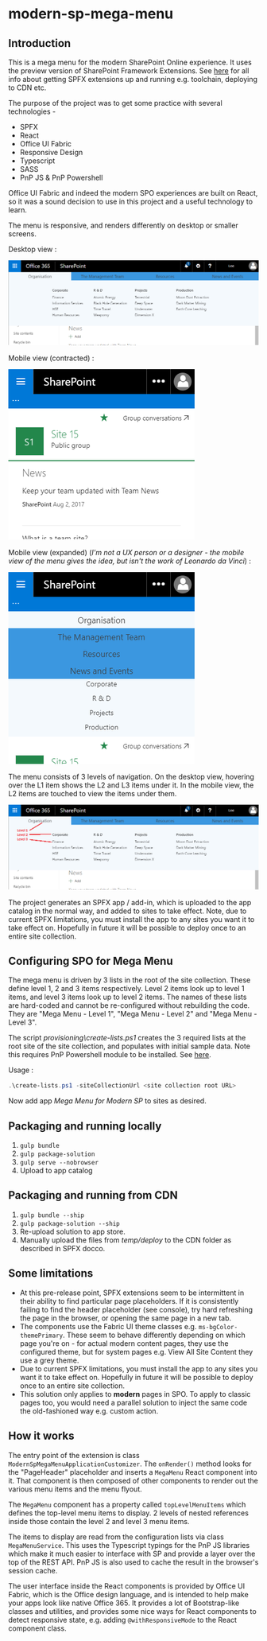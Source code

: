 # modern-sp-mega-menu

## Introduction
This is a mega menu for the modern SharePoint Online experience. It uses the preview version of SharePoint Framework Extensions. See [here](https://dev.office.com/sharepoint/docs/spfx/extensions/overview-extensions) for all info about getting SPFX extensions up and running e.g. toolchain, deploying to CDN etc.

The purpose of the project was to get some practice with several technologies -
- SPFX
- React
- Office UI Fabric
- Responsive Design
- Typescript
- SASS
- PnP JS & PnP Powershell

Office UI Fabric and indeed the modern SPO experiences are built on React, so it was a sound decision to use in this project and a useful technology to learn.

The menu is responsive, and renders differently on desktop or smaller screens.

Desktop view :

![Desktop](pics/Desktop.png "Desktop")

Mobile view (contracted) :

![Mobile Contracted](pics/MobileContracted.png "Mobile Contracted")

Mobile view (expanded) (*I'm not a UX person or a designer - the mobile view of the menu gives the idea, but isn't the work of Leonardo da Vinci*) :

![Mobile Expanded](pics/MobileExpanded.png "Mobile Expanded")

The menu consists of 3 levels of navigation. On the desktop view, hovering over the L1 item shows the L2 and L3 items under it. In the mobile view, the L2 items are touched to view the items under them.

![Desktop](pics/DesktopAnnotated.png "Desktop")

The project generates an SPFX app / add-in, which is uploaded to the app catalog in the normal way, and added to sites to take effect. Note, due to current SPFX limitations, you must install the app to any sites you want it to take effect on. Hopefully in future it will be possible to deploy once to an entire site collection.

## Configuring SPO for Mega Menu
The mega menu is driven by 3 lists in the root of the site collection. These define level 1, 2 and 3 items respectively. Level 2 items look up to level 1 items, and level 3 items look up to level 2 items. The names of these lists are hard-coded and cannot be re-configured without rebuilding the code. They are "Mega Menu - Level 1", "Mega Menu - Level 2" and "Mega Menu - Level 3".

The script *provisioning\create-lists.ps1* creates the 3 required lists at the root site of the site collection, and populates with initial sample data. Note this requires PnP Powershell module to be installed. See [here](https://github.com/SharePoint/PnP-PowerShell).

Usage :

```powershell
.\create-lists.ps1 -siteCollectionUrl <site collection root URL>
```

Now add app *Mega Menu for Modern SP* to sites as desired.

## Packaging and running locally

1. `gulp bundle`
2. `gulp package-solution`
3. `gulp serve --nobrowser`
4. Upload to app catalog

## Packaging and running from CDN

1. `gulp bundle --ship`
2. `gulp package-solution --ship`
3. Re-upload solution to app store.
4. Manually upload the files from *temp/deploy* to the CDN folder as described in SPFX docco.

## Some limitations
- At this pre-release point, SPFX extensions seem to be intermittent in their ability to find particular page placeholders. If it is consistently failing to find the header placeholder (see console), try hard refreshing the page in the browser, or opening the same page in a new tab.
- The components use the Fabric UI theme classes e.g. `ms-bgColor-themePrimary`. These seem to behave differently depending on which page you're on - for actual modern content pages, they use the configured theme, but for system pages e.g. View All Site Content they use a grey theme.
- Due to current SPFX limitations, you must install the app to any sites you want it to take effect on. Hopefully in future it will be possible to deploy once to an entire site collection.
- This solution only applies to **modern** pages in SPO. To apply to classic pages too, you would need a parallel solution to inject the
same code the old-fashioned way e.g. custom action.

## How it works
The entry point of the extension is class `ModernSpMegaMenuApplicationCustomizer`. The `onRender()` method looks for the "PageHeader" placeholder and inserts a `MegaMenu` React component into it. That component is then composed of other components to render out the various menu items and the menu flyout.

The `MegaMenu` component has a property called `topLevelMenuItems` which defines the top-level menu items to display. 2 levels of nested references inside those contain the level 2 and level 3 menu items.

The items to display are read from the configuration lists via class `MegaMenuService`. This uses the Typescript typings for the PnP JS libraries which make it much easier to interface with SP and provide a layer over the top of the REST API. PnP JS is also used to cache the result in the browser's session cache.

The user interface inside the React components is provided by Office UI Fabric, which is the Office design language, and is intended to help make your apps look like native Office 365. It provides a lot of Bootstrap-like classes and utilities, and provides some nice ways for React components to detect responsive state, e.g. adding `@withResponsiveMode` to the React component class. 